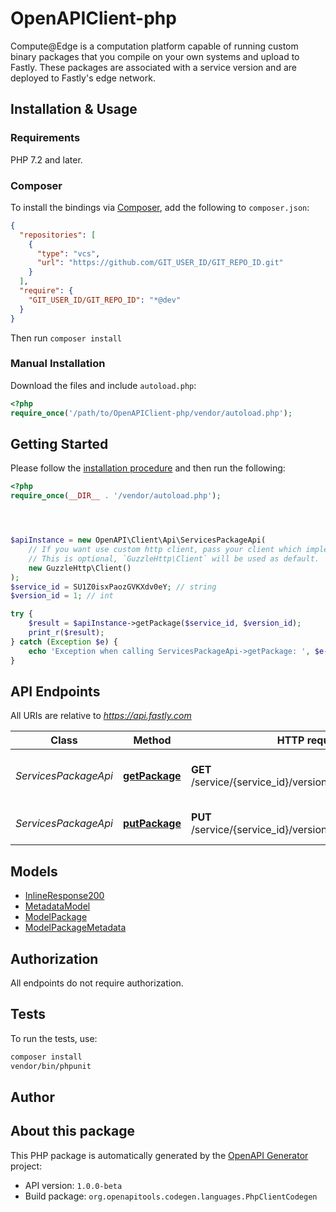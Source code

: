 # OpenAPIClient-php

Compute@Edge is a computation platform capable of running custom binary packages that you compile on your own systems and upload to Fastly. These packages are associated with a service version and are deployed to Fastly's edge network.



## Installation & Usage

### Requirements

PHP 7.2 and later.

### Composer

To install the bindings via [Composer](https://getcomposer.org/), add the following to `composer.json`:

```json
{
  "repositories": [
    {
      "type": "vcs",
      "url": "https://github.com/GIT_USER_ID/GIT_REPO_ID.git"
    }
  ],
  "require": {
    "GIT_USER_ID/GIT_REPO_ID": "*@dev"
  }
}
```

Then run `composer install`

### Manual Installation

Download the files and include `autoload.php`:

```php
<?php
require_once('/path/to/OpenAPIClient-php/vendor/autoload.php');
```

## Getting Started

Please follow the [installation procedure](#installation--usage) and then run the following:

```php
<?php
require_once(__DIR__ . '/vendor/autoload.php');




$apiInstance = new OpenAPI\Client\Api\ServicesPackageApi(
    // If you want use custom http client, pass your client which implements `GuzzleHttp\ClientInterface`.
    // This is optional, `GuzzleHttp\Client` will be used as default.
    new GuzzleHttp\Client()
);
$service_id = SU1Z0isxPaozGVKXdv0eY; // string
$version_id = 1; // int

try {
    $result = $apiInstance->getPackage($service_id, $version_id);
    print_r($result);
} catch (Exception $e) {
    echo 'Exception when calling ServicesPackageApi->getPackage: ', $e->getMessage(), PHP_EOL;
}

```

## API Endpoints

All URIs are relative to *https://api.fastly.com*

Class | Method | HTTP request | Description
------------ | ------------- | ------------- | -------------
*ServicesPackageApi* | [**getPackage**](docs/Api/ServicesPackageApi.md#getpackage) | **GET** /service/{service_id}/version/{version_id}/package | Get details of the service&#39;s Compute@Edge package.
*ServicesPackageApi* | [**putPackage**](docs/Api/ServicesPackageApi.md#putpackage) | **PUT** /service/{service_id}/version/{version_id}/package | Upload a Compute@Edge package.

## Models

- [InlineResponse200](docs/Model/InlineResponse200.md)
- [MetadataModel](docs/Model/MetadataModel.md)
- [ModelPackage](docs/Model/ModelPackage.md)
- [ModelPackageMetadata](docs/Model/ModelPackageMetadata.md)

## Authorization
All endpoints do not require authorization.
## Tests

To run the tests, use:

```bash
composer install
vendor/bin/phpunit
```

## Author



## About this package

This PHP package is automatically generated by the [OpenAPI Generator](https://openapi-generator.tech) project:

- API version: `1.0.0-beta`
- Build package: `org.openapitools.codegen.languages.PhpClientCodegen`

